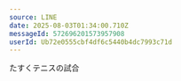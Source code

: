 ```yaml
---
source: LINE
date: 2025-08-03T01:34:00.710Z
messageId: 572696201573957908
userId: Ub72e0555cbf4df6c5440b4dc7993c71d
---
```


たすくテニスの試合